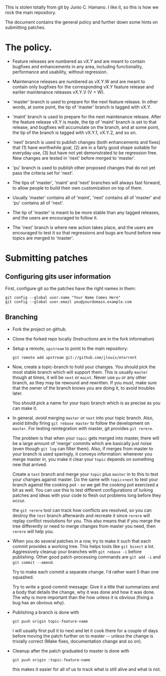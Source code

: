 This is stolen totally from git by Junio C. Hamano. I like it,
so this is how we rock the main repository.

The document contains the general policy and further down some hints
on submitting patches.

# The policy.

 * Feature releases are numbered as vX.Y and are meant to
   contain bugfixes and enhancements in any area, including
   functionality, performance and usability, without regression.

 * Maintenance releases are numbered as vX.Y.W and are meant
   to contain only bugfixes for the corresponding vX.Y feature
   release and earlier maintenance releases vX.Y.V (V < W).

 * 'master' branch is used to prepare for the next feature
   release. In other words, at some point, the tip of 'master'
   branch is tagged with vX.Y.

 * 'maint' branch is used to prepare for the next maintenance
   release.  After the feature release vX.Y is made, the tip
   of 'maint' branch is set to that release, and bugfixes will
   accumulate on the branch, and at some point, the tip of the
   branch is tagged with vX.Y.1, vX.Y.2, and so on.

 * 'next' branch is used to publish changes (both enhancements
   and fixes) that (1) have worthwhile goal, (2) are in a fairly
   good shape suitable for everyday use, (3) but have not yet
   demonstrated to be regression free.  New changes are tested
   in 'next' before merged to 'master'.

 * 'pu' branch is used to publish other proposed changes that do
   not yet pass the criteria set for 'next'.

 * The tips of 'master', 'maint' and 'next' branches will always
   fast forward, to allow people to build their own
   customization on top of them.

 * Usually 'master' contains all of 'maint', 'next' contains all
   of 'master' and 'pu' contains all of 'next'.

 * The tip of 'master' is meant to be more stable than any
   tagged releases, and the users are encouraged to follow it.

 * The 'next' branch is where new action takes place, and the
   users are encouraged to test it so that regressions and bugs
   are found before new topics are merged to 'master'.

# Submitting patches

## Configuring gits user information

First, configure git so the patches have the right names in them:

    git config --global user.name "Your Name Comes Here"
    git config --global user.email you@yourdomain.example.com

## Branching

  * Fork the project on github.
  * Clone the forked repo locally (Instructions are in the fork
    information)
  * Setup a remote, `upstream` to point to the main repository:

        git remote add upstream git://github.com/jlouis/etorrent

  * Now, create a topic-branch to hold your changes. You should pick
    the most stable branch which will support them. This is usually
    `master` though at times, it will be `next` or `maint`. Never use
    `pu` or any other branch, as they may be rewound and rewritten. If
    you *must*, make sure that the owner of the branch knows you are
    doing it, to avoid troubles later.

    You should pick a name for your topic branch which is as precise
    as you can make it.

  * In general, *avoid* merging `master` or `next` into your topic
    branch. Also, avoid blindly firing `git rebase master` to follow
    the development on `master`. For testing reintegration with
    master, git provides `git rerere`.

    The problem is that when your `topic` gets merged into master,
    there will be a large amount of 'merge' commits which are basically
    just noise (even though `git log` can filter them). Also, if merges
    from master to your branch is used sparingly, it conveys information:
    whenever you merge master in, you make it clear your `topic` depends
    on something new that arrived.

    Create a `test` branch and merge your `topic` plus `master` in to this
    to test your changes against master. Do the same with `topic`+`next` to
    test your branch against the cooking pot - so we get the cooking pot
    exercised a bit as well. You can use this to test different configurations
    of lurking patches and ideas with your code to flesh out problems long
    before they occur.

    the `git rerere` tool can track how conflicts are resolved, so you can
    destroy the `test` branch afterwards and recreate it since `rerere`
    will replay conflict resolutions for you. This also means that if you
    merge the tree differently or need to merge changes from master you need,
    then `rerere` will help you.

  * When you do several patches in a row, try to make it such that
    each commit provides a working tree. This helps tools like `git
    bisect` a lot. Aggressively cleanup your branches with `git rebase
    -i` before publishing. Other good patch-processing commands are
    `git add -i` and `git commit --amend`.

    Try to make each commit a separate change. I'd rather want 5 than
    one squashed.

    Try to write a good commit message: Give it a title that
    summarizes and a body that details the change, why it was done and
    how it was done. The why is more important than the how unless it
    is obvious (fixing a bug has an obvious why).

  * Publishing a branch is done with

        git push origin topic-feature-name

    I will usually first pull it to next and let it cook there for a
    couple of days before moving the patch further on to master --
    unless the change is trivially correct (Make fixes, documentation
    change and so on).

  * Cleanup after the patch graduated to master is done with

        git push origin :topic-feature-name

    this makes it easier for all of us to track what is still alive
    and what is not.


